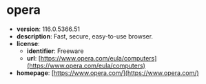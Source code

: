 # opera

- **version**: 116.0.5366.51
- **description**: Fast, secure, easy-to-use browser.
- **license**:
  - **identifier**: Freeware
  - **url**: [https://www.opera.com/eula/computers](https://www.opera.com/eula/computers)
- **homepage**: [https://www.opera.com/](https://www.opera.com/)

